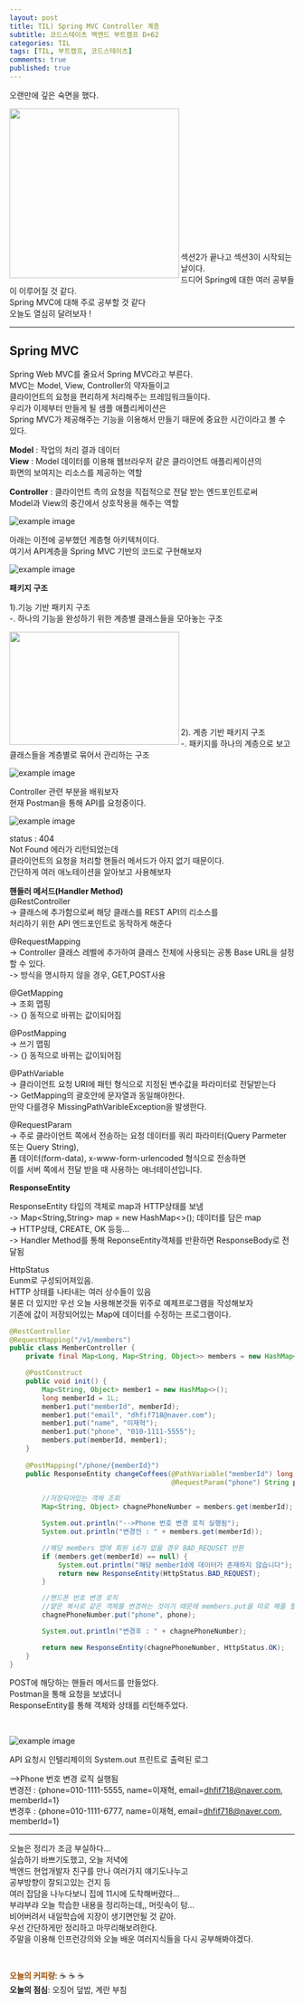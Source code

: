```yaml
---
layout: post
title: TIL) Spring MVC Controller 계층
subtitle: 코드스테이츠 백엔드 부트캠프 D+62
categories: TIL
tags: [TIL, 부트캠프, 코드스테이츠]
comments: true
published: true
---
```


오랜만에 깊은 숙면을 했다.  

<img src="https://ifh.cc/g/j3W1OJ.jpg" align="left" width="300px" height="300px">
<br/><br/><br/><br/><br/><br/><br/><br/><br/><br/><br/><br/><br/><br/>

섹션2가 끝나고 섹션3이 시작되는 날이다.  
드디어 Spring에 대한 여러 공부들이 이루어질 것 같다.  
Spring MVC에 대해 주로 공부할 것 같다  
오늘도 열심히 달려보자 !

---

## **Spring MVC**

Spring Web MVC를 줄요서 Spring MVC라고 부른다.  
MVC는 Model, View, Controller의 약자들이고  
클라이언트의 요청을 편리하게 처리해주는 프레임워크들이다.  
우리가 이제부터 만들게 될 샘플 애플리케이션은  
Spring MVC가 제공해주는 기능을 이용해서 만들기 때문에 중요한 시간이라고 볼 수 있다.

**Model** : 작업의 처리 결과 데이터  
**View** : Model 데이터를 이용해 웹브라우저 같은 클라이언트 애플리케이션의  
화면의 보여지는 리소스를 제공하는 역할

**Controller** : 클라이언트 측의 요청을 직접적으로 전달 받는 엔드포인트로써  
Model과 View의 중간에서 상호작용을 해주는 역할

![example image](https://ifh.cc/g/z1godo.jpg)

아래는 이전에 공부했던 계층형 아키텍처이다.  
여기서 API계층을 Spring MVC 기반의 코드로 구현해보자

![example image](https://ifh.cc/g/WcnZXw.jpg)

**패키지 구조**

1).기능 기반 패키지 구조  
   -. 하나의 기능을 완성하기 위한 계층별 클래스들을 모아놓는 구조

<img src="https://ifh.cc/g/fvyThO.png" align="left" width="300px" height="200px">
<br/><br/><br/><br/><br/><br/><br/><br/><br/>

2). 계층 기반 패키지 구조  
   -. 패키지를 하나의 계층으로 보고 클래스들을 계층별로 묶어서 관리하는 구조

![example image](https://ifh.cc/g/HXg2bo.png)

Controller 관련 부분을 배워보자  
현재 Postman을 통해 API를 요청중이다.

![example image](https://ifh.cc/g/X2Ql9J.jpg)

status : 404  
Not Found 에러가 리턴되었는데  
클라이언트의 요청을 처리할 핸들러 메서드가 아지 없기 때문이다.  
간단하게 여러 애노테이션을 알아보고 사용해보자

**핸들러 메서드(Handler Method)**  
@RestController  
-> 클래스에 추가함으로써 해당 클래스를 REST API의 리소스를   
처리하기 위한 API 엔드포인트로 동작하게 해준다

@RequestMapping  
-> Controller 클래스 레벨에 추가하여 클래스 전체에 사용되는 공통 Base URL을 설정할 수 있다.  
-> 방식을 명시하지 않을 경우, GET,POST사용

@GetMapping  
-> 조회 맵핑  
-> {} 동적으로 바뀌는 값이되어짐

@PostMapping  
-> 쓰기 맵핑  
-> {} 동적으로 바뀌는 값이되어짐

@PathVariable  
-> 클라이언트 요청 URI에 패턴 형식으로 지정된 변수값을 파라미터로 전달받는다  
-> GetMapping의 괄호안에 문자열과 동일해야한다.  
만약 다를경우 MissingPathVaribleException을 발생한다.

@RequestParam  
-> 주로 클라이언트 쪽에서 전송하는 요청 데이터를 쿼리 파라미터(Query Parmeter 또는 Query String),   
폼 데이터(form-data), x-www-form-urlencoded 형식으로 전송하면   
이를 서버 쪽에서 전달 받을 때 사용하는 애너테이션입니다.

**ResponseEntity**

ResponseEntity 타입의 객체로 map과 HTTP상태를 보냄  
-> Map<String,String> map = new HashMap<>(); 데이터를 담은 map  
-> HTTP상태, CREATE, OK 등등...  
-> Handler Method를 통해 ReponseEntity객체를 반환하면 ResponseBody로 전달됨

HttpStatus  
Eunm<HttpStatus>로 구성되어져있음.  
HTTP 상태를 나타내는 여러 상수들이 있음  
물론 더 있지만 우선 오늘 사용해본것들 위주로 예제프로그램을 작성해보자  
기존에 값이 저장되어있는 Map에 데이터를 수정하는 프로그램이다.

```java
@RestController
@RequestMapping("/v1/members")
public class MemberController {
    private final Map<Long, Map<String, Object>> members = new HashMap<>();

    @PostConstruct
    public void init() {
        Map<String, Object> member1 = new HashMap<>();
        long memberId = 1L;
        member1.put("memberId", memberId);
        member1.put("email", "dhfif718@naver.com");
        member1.put("name", "이재혁");
        member1.put("phone", "010-1111-5555");
        members.put(memberId, member1);
    }
    
    @PostMapping("/phone/{memberId}")
    public ResponseEntity changeCoffees(@PathVariable("memberId") long memberId,
                                        @RequestParam("phone") String phone) {

        //저장되어있는 객체 조회
        Map<String, Object> chagnePhoneNumber = members.get(memberId);

        System.out.println("-->Phone 번호 변경 로직 실행됨");
        System.out.println("변경전 : " + members.get(memberId));

        //해당 members 맵에 회원 id가 없을 경우 BAD_REQUSET 반환
        if (members.get(memberId) == null) {
            System.out.println("해당 memberId에 데이터가 존재하지 않습니다");
            return new ResponseEntity(HttpStatus.BAD_REQUEST);
        }

        //핸드폰 번호 변경 로직
        //얕은 복사로 같은 객체를 변경하는 것이기 때문에 members.put을 따로 해줄 필요는 없다.
        chagnePhoneNumber.put("phone", phone);

        System.out.println("변경후 : " + chagnePhoneNumber);

        return new ResponseEntity(chagnePhoneNumber, HttpStatus.OK);
    }
}
```

POST에 해당하는 핸들러 메서드를 만들었다.  
Postman을 통해 요청을 보냈더니  
ResponseEntity를 통해 객체와 상태를 리턴해주었다.

<br/>  

![example image](https://ifh.cc/g/GgtVZa.jpg)

API 요청시 인텔리제이의 System.out 프린트로 출력된 로그

-->Phone 번호 변경 로직 실행됨  
변경전 : {phone=010-1111-5555, name=이재혁, email=dhfif718@naver.com, memberId=1}  
변경후 : {phone=010-1111-6777, name=이재혁, email=dhfif718@naver.com, memberId=1}

---

오늘은 정리가 조금 부실하다...  
실습하기 바쁘기도했고, 오늘 저녁에  
백엔드 현업개발자 친구를 만나 여러가지 얘기도나누고  
공부방향이 잘되고있는 건지 등  
여러 잡담을 나누다보니 집에 11시에 도착해버렸다...  
부랴부랴 오늘 학습한 내용을 정리하는데,, 머릿속이 텅...  
비어버려서 내일학습에 지장이 생기면안될 것 같아.  
우선 간단하게만 정리하고 마무리해보려한다.  
주말을 이용해 인프런강의와 오늘 배운 여러지식들을 다시 공부해봐야겠다.  

<br/>  

<span style="color:#994C00">**오늘의 커피량**</span>: ☕️ ☕️ ☕️  
**오늘의 점심**: 오징어 덮밥, 계란 부침